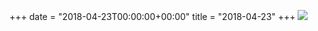 +++
date = "2018-04-23T00:00:00+00:00"
title = "2018-04-23"
+++
<img class="img-fluid" src="/2018-04-23.jpg" />
